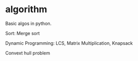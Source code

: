 # algorithm

Basic algos in python.

Sort: Merge sort

Dynamic Programming: LCS, Matrix Multiplication, Knapsack

Convext hull problem
